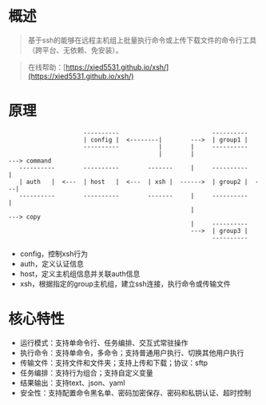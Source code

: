 # 概述

> 基于ssh的能够在远程主机组上批量执行命令或上传下载文件的命令行工具（跨平台、无依赖、免安装）。

> 在线帮助：[https://xied5531.github.io/xsh/](https://xied5531.github.io/xsh/)

# 原理

```
                     ----------                          ----------    
                     | config |  <--------|        --->  | group1 |    
                     ----------           |        |     ----------    
                                          |        |                    ---> command
   ----------        ----------        -------     |     ----------     |
   | auth   |  <---  | host   |  <---  | xsh |  ------>  | group2 |  ---|
   ----------        ----------        -------     |     ----------     |
                                                   |                    ---> copy
                                                   |     ----------        
                                                   --->  | group3 |
                                                         ----------           
```

- config，控制xsh行为
- auth，定义认证信息
- host，定义主机组信息并关联auth信息
- xsh，根据指定的group主机组，建立ssh连接，执行命令或传输文件

# 核心特性

- 运行模式：支持单命令行、任务编排、交互式常驻操作
- 执行命令：支持单命令，多命令；支持普通用户执行、切换其他用户执行
- 传输文件：支持文件和文件夹；支持上传和下载；协议：sftp
- 任务编排：支持行为组合；支持自定义变量
- 结果输出：支持text、json、yaml
- 安全性：支持配置命令黑名单、密码加密保存、密码和私钥认证、超时控制
